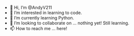 - 👋 Hi, I’m @AndyV211
- 👀 I’m interested in learning to code.
- 🌱 I’m currently learning Python.
- 💞️ I’m looking to collaborate on ... nothing yet! Still learning.
- 📫 How to reach me ... here!

<!---
AndyV211/AndyV211 is a ✨ special ✨ repository because its `README.md` (this file) appears on your GitHub profile.
You can click the Preview link to take a look at your changes.
--->
